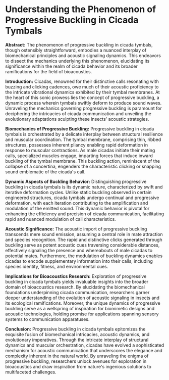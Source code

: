 # Understanding the Phenomenon of Progressive Buckling in Cicada Tymbals

**Abstract:**
The phenomenon of progressive buckling in cicada tymbals, though ostensibly straightforward, embodies a nuanced interplay of biomechanical principles and acoustic signaling dynamics. This endeavors to dissect the mechanics underlying this phenomenon, elucidating its significance within the realm of cicada behavior and its broader ramifications for the field of bioacoustics.

**Introduction:**
Cicadas, renowned for their distinctive calls resonating with buzzing and clicking cadences, owe much of their acoustic proficiency to the intricate vibrational dynamics exhibited by their tymbal membranes. At the heart of this sonic prowess lies the concept of progressive buckling, a dynamic process wherein tymbals swiftly deform to produce sound waves. Unraveling the mechanics governing progressive buckling is paramount for deciphering the intricacies of cicada communication and unveiling the evolutionary adaptations sculpting these insects' acoustic strategies.

**Biomechanics of Progressive Buckling:**
Progressive buckling in cicada tymbals is orchestrated by a delicate interplay between structural resilience and muscular coordination. The tymbal membrane, comprising thin, ribbed structures, possesses inherent pliancy enabling rapid deformation in response to muscular contractions. As male cicadas initiate their mating calls, specialized muscles engage, imparting forces that induce inward buckling of the tymbal membrane. This buckling action, reminiscent of the collapse of a concertina, engenders the characteristic clicking or snapping sound emblematic of the cicada's call.

**Dynamic Aspects of Buckling Behavior:**
Distinguishing progressive buckling in cicada tymbals is its dynamic nature, characterized by swift and iterative deformation cycles. Unlike static buckling observed in certain engineered structures, cicada tymbals undergo continual and progressive deformation, with each iteration contributing to the amplification and modulation of the emitted sound. This dynamic behavior is pivotal for enhancing the efficiency and precision of cicada communication, facilitating rapid and nuanced modulation of call characteristics.

**Acoustic Significance:**
The acoustic import of progressive buckling transcends mere sound emission, assuming a central role in mate attraction and species recognition. The rapid and distinctive clicks generated through buckling serve as potent acoustic cues traversing considerable distances, effectively signaling the presence and whereabouts of male cicadas to potential mates. Furthermore, the modulation of buckling dynamics enables cicadas to encode supplementary information into their calls, including species identity, fitness, and environmental cues.

**Implications for Bioacoustics Research:**
Exploration of progressive buckling in cicada tymbals yields invaluable insights into the broader domain of bioacoustics research. By elucidating the biomechanical foundations underpinning cicada communication, researchers garner deeper understanding of the evolution of acoustic signaling in insects and its ecological ramifications. Moreover, the unique dynamics of progressive buckling serve as a wellspring of inspiration for biomimetic designs and acoustic technologies, holding promise for applications spanning sensory systems to communication apparatuses.

**Conclusion:**
Progressive buckling in cicada tymbals epitomizes the exquisite fusion of biomechanical intricacies, acoustic dynamics, and evolutionary imperatives. Through the intricate interplay of structural dynamics and muscular orchestration, cicadas have evolved a sophisticated mechanism for acoustic communication that underscores the elegance and complexity inherent in the natural world. By unraveling the enigma of progressive buckling, researchers unlock avenues for exploration in bioacoustics and draw inspiration from nature's ingenious solutions to multifaceted challenges.

